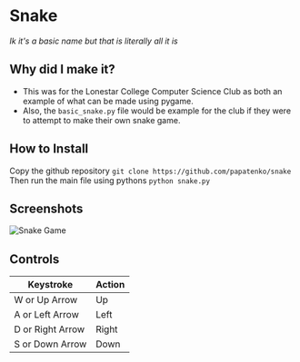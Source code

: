 # Snake
*Ik it's a basic name but that is literally all it is*
## Why did I make it?
- This was for the Lonestar College Computer Science Club as both an example of what can be made using pygame.
- Also, the `basic_snake.py` file would be example for the club if they were to attempt to make their own snake game.
## How to Install
Copy the github repository
```git clone https://github.com/papatenko/snake```
Then run the main file using pythons
```python snake.py```
## Screenshots
![Snake Game](./img/Screenshot_20231103_175829.png)
## Controls
|Keystroke|Action|
|---------|-------|
|W or Up Arrow| Up|
|A or Left Arrow| Left|
|D or Right Arrow| Right|
|S or Down Arrow| Down|
